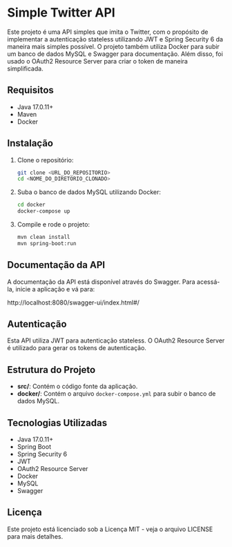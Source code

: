# Simple Twitter API

Este projeto é uma API simples que imita o Twitter, com o propósito de implementar a autenticação stateless utilizando JWT e Spring Security 6 da maneira mais simples possível. O projeto também utiliza Docker para subir um banco de dados MySQL e Swagger para documentação. Além disso, foi usado o OAuth2 Resource Server para criar o token de maneira simplificada.

## Requisitos

- Java 17.0.11+
- Maven
- Docker

## Instalação

1. Clone o repositório:

    ```bash
    git clone <URL_DO_REPOSITORIO>
    cd <NOME_DO_DIRETORIO_CLONADO>
    ```

2. Suba o banco de dados MySQL utilizando Docker:

    ```bash
    cd docker
    docker-compose up
    ```

3. Compile e rode o projeto:

    ```bash
    mvn clean install
    mvn spring-boot:run
    ```

## Documentação da API

A documentação da API está disponível através do Swagger. Para acessá-la, inicie a aplicação e vá para:

http://localhost:8080/swagger-ui/index.html#/


## Autenticação

Esta API utiliza JWT para autenticação stateless. O OAuth2 Resource Server é utilizado para gerar os tokens de autenticação.

## Estrutura do Projeto

- **src/**: Contém o código fonte da aplicação.
- **docker/**: Contém o arquivo `docker-compose.yml` para subir o banco de dados MySQL.

## Tecnologias Utilizadas

- Java 17.0.11+
- Spring Boot
- Spring Security 6
- JWT
- OAuth2 Resource Server
- Docker
- MySQL
- Swagger

## Licença
Este projeto está licenciado sob a Licença MIT - veja o arquivo LICENSE para mais detalhes.

